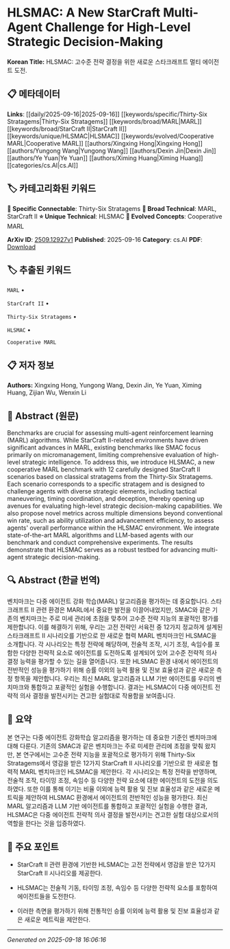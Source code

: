 
# HLSMAC: A New StarCraft Multi-Agent Challenge for High-Level Strategic Decision-Making

**Korean Title:** HLSMAC: 고수준 전략 결정을 위한 새로운 스타크래프트 멀티 에이전트 도전.

## 📋 메타데이터

**Links**: [[daily/2025-09-16|2025-09-16]] [[keywords/specific/Thirty-Six Stratagems|Thirty-Six Stratagems]] [[keywords/broad/MARL|MARL]] [[keywords/broad/StarCraft II|StarCraft II]] [[keywords/unique/HLSMAC|HLSMAC]] [[keywords/evolved/Cooperative MARL|Cooperative MARL]] [[authors/Xingxing Hong|Xingxing Hong]] [[authors/Yungong Wang|Yungong Wang]] [[authors/Dexin Jin|Dexin Jin]] [[authors/Ye Yuan|Ye Yuan]] [[authors/Ximing Huang|Ximing Huang]] [[categories/cs.AI|cs.AI]]

## 🏷️ 카테고리화된 키워드
**🔗 Specific Connectable**: Thirty-Six Stratagems
**🔬 Broad Technical**: MARL, StarCraft II
**⭐ Unique Technical**: HLSMAC
**🚀 Evolved Concepts**: Cooperative MARL

**ArXiv ID**: [2509.12927v1](https://arxiv.org/abs/2509.12927v1)
**Published**: 2025-09-16
**Category**: cs.AI
**PDF**: [Download](http://arxiv.org/pdf/2509.12927v1)


## 🏷️ 추출된 키워드



`MARL` • 

`StarCraft II` • 

`Thirty-Six Stratagems` • 

`HLSMAC` • 

`Cooperative MARL`



## 📋 저자 정보

**Authors:** Xingxing Hong, Yungong Wang, Dexin Jin, Ye Yuan, Ximing Huang, Zijian Wu, Wenxin Li

## 📄 Abstract (원문)

Benchmarks are crucial for assessing multi-agent reinforcement learning
(MARL) algorithms. While StarCraft II-related environments have driven
significant advances in MARL, existing benchmarks like SMAC focus primarily on
micromanagement, limiting comprehensive evaluation of high-level strategic
intelligence. To address this, we introduce HLSMAC, a new cooperative MARL
benchmark with 12 carefully designed StarCraft II scenarios based on classical
stratagems from the Thirty-Six Stratagems. Each scenario corresponds to a
specific stratagem and is designed to challenge agents with diverse strategic
elements, including tactical maneuvering, timing coordination, and deception,
thereby opening up avenues for evaluating high-level strategic decision-making
capabilities. We also propose novel metrics across multiple dimensions beyond
conventional win rate, such as ability utilization and advancement efficiency,
to assess agents' overall performance within the HLSMAC environment. We
integrate state-of-the-art MARL algorithms and LLM-based agents with our
benchmark and conduct comprehensive experiments. The results demonstrate that
HLSMAC serves as a robust testbed for advancing multi-agent strategic
decision-making.

## 🔍 Abstract (한글 번역)

벤치마크는 다중 에이전트 강화 학습(MARL) 알고리즘을 평가하는 데 중요합니다. 스타크래프트 II 관련 환경은 MARL에서 중요한 발전을 이끌어내었지만, SMAC와 같은 기존의 벤치마크는 주로 미세 관리에 초점을 맞추어 고수준 전략 지능의 포괄적인 평가를 제한합니다. 이를 해결하기 위해, 우리는 고전 전략인 서육전 중 12가지 정교하게 설계된 스타크래프트 II 시나리오를 기반으로 한 새로운 협력 MARL 벤치마크인 HLSMAC을 소개합니다. 각 시나리오는 특정 전략에 해당하며, 전술적 조작, 시기 조정, 속임수를 포함한 다양한 전략적 요소로 에이전트를 도전하도록 설계되어 있어 고수준 전략적 의사 결정 능력을 평가할 수 있는 길을 열어줍니다. 또한 HLSMAC 환경 내에서 에이전트의 전반적인 성능을 평가하기 위해 승률 이외의 능력 활용 및 진보 효율성과 같은 새로운 측정 항목을 제안합니다. 우리는 최신 MARL 알고리즘과 LLM 기반 에이전트를 우리의 벤치마크와 통합하고 포괄적인 실험을 수행합니다. 결과는 HLSMAC이 다중 에이전트 전략적 의사 결정을 발전시키는 견고한 실험대로 작용함을 보여줍니다.

## 📝 요약

본 연구는 다중 에이전트 강화학습 알고리즘을 평가하는 데 중요한 기준인 벤치마크에 대해 다룬다. 기존의 SMAC과 같은 벤치마크는 주로 미세한 관리에 초점을 맞춰 왔지만, 본 연구에서는 고수준 전략 지능을 포괄적으로 평가하기 위해 Thirty-Six Stratagems에서 영감을 받은 12가지 StarCraft II 시나리오를 기반으로 한 새로운 협력적 MARL 벤치마크인 HLSMAC을 제안한다. 각 시나리오는 특정 전략을 반영하며, 전술적 조작, 타이밍 조정, 속임수 등 다양한 전략 요소에 대한 에이전트의 도전을 의도하였다. 또한 이를 통해 이기는 비율 이외에 능력 활용 및 진보 효율성과 같은 새로운 메트릭을 제안하여 HLSMAC 환경에서 에이전트의 전반적인 성능을 평가한다. 최신 MARL 알고리즘과 LLM 기반 에이전트를 통합하고 포괄적인 실험을 수행한 결과, HLSMAC은 다중 에이전트 전략적 의사 결정을 발전시키는 견고한 실험 대상으로서의 역할을 한다는 것을 입증하였다.

## 🎯 주요 포인트


- StarCraft II 관련 환경에 기반한 HLSMAC는 고전 전략에서 영감을 받은 12가지 StarCraft II 시나리오를 제공한다.

- HLSMAC는 전술적 기동, 타이밍 조정, 속임수 등 다양한 전략적 요소를 포함하여 에이전트들을 도전한다.

- 이러한 측면을 평가하기 위해 전통적인 승률 이외에 능력 활용 및 진보 효율성과 같은 새로운 메트릭을 제안한다.


---

*Generated on 2025-09-18 16:06:16*